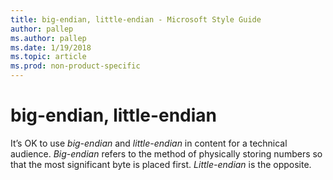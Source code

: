 ```yaml
---
title: big-endian, little-endian - Microsoft Style Guide
author: pallep
ms.author: pallep
ms.date: 1/19/2018
ms.topic: article
ms.prod: non-product-specific
---
```


# big-endian, little-endian

It’s OK to use *big-endian* and *little-endian* in content for a technical audience. *Big-endian* refers to the method of physically storing numbers so that the most significant byte is placed first. *Little-endian* is the opposite.
